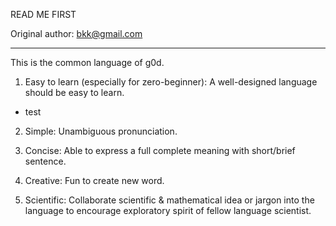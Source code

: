 READ ME FIRST

Original author: bkk@gmail.com

---

This is the common language of g0d.  

1. Easy to learn (especially for zero-beginner): A well-designed language should be easy to learn.
  - test
  
2. Simple: Unambiguous pronunciation.
  
3. Concise: Able to express a full complete meaning with short/brief sentence.  
  
4. Creative: Fun to create new word.  
  
5. Scientific: Collaborate scientific & mathematical idea or jargon into the language to encourage exploratory spirit of fellow language scientist.
